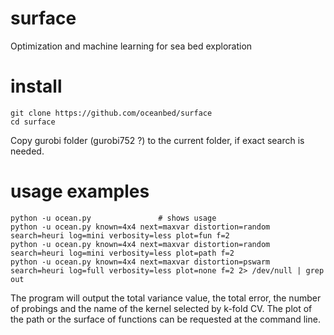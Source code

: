 # surface
Optimization and machine learning for sea bed exploration

# install
```
git clone https://github.com/oceanbed/surface
cd surface
```
Copy gurobi folder (gurobi752 ?) to the current folder, if exact search is needed.

# usage examples
```
python -u ocean.py               # shows usage
python -u ocean.py known=4x4 next=maxvar distortion=random search=heuri log=mini verbosity=less plot=fun f=2
python -u ocean.py known=4x4 next=maxvar distortion=random search=heuri log=mini verbosity=less plot=path f=2
python -u ocean.py known=4x4 next=maxvar distortion=pswarm search=heuri log=full verbosity=less plot=none f=2 2> /dev/null | grep out
```
The program will output the total variance value, the total error, the number of probings and the name of the kernel selected by k-fold CV. The plot of the path or the surface of functions can be requested at the command line.
